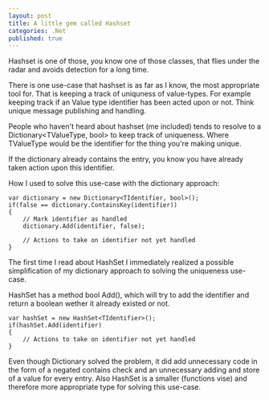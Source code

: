 ```yaml
---
layout: post
title: A little gem called Hashset
categories: .Net
published: true
---
```

Hashset is one of those, you know one of those classes, that flies under the radar and avoids detection for a long time.

There is one use-case that hashset is as far as I know, the most appropriate tool for. That is keeping a track of uniquness of value-types. For example keeping track if an Value type identifier has been acted upon or not. Think unique message publishing and handling.

People who haven't heard about hashset (me included) tends to resolve to a Dictionary<TValueType, bool> to keep track of uniqueness. Where TValueType would be the identifier for the thing you're making unique.

If the dictionary already contains the entry, you know you have already taken action upon this identifier.

How I used to solve this use-case with the dictionary approach:
    
	var dictionary = new Dictionary<TIdentifier, bool>();
    if(false == dictionary.ContainsKey(identifier))
	{
		// Mark identifier as handled
		dictionary.Add(identifier, false);

		// Actions to take on identifier not yet handled
	}

The first time I read about HashSet I immediately realized a possible simplification of my dictionary approach to solving the uniqueness use-case.

HashSet has a method bool Add(), which will try to add the identifier and return a boolean wether it already existed or not.

	var hashSet = new HashSet<TIdentifier>();
	if(hashSet.Add(identifier)
	{
		// Actions to take on identifier not yet handled
	}

Even though Dictionary solved the problem, it did add unnecessary code in the form of a negated contains check and an unnecessary adding and store of a value for every entry. Also HashSet is a smaller (functions vise) and therefore more appropriate type for solving this use-case.